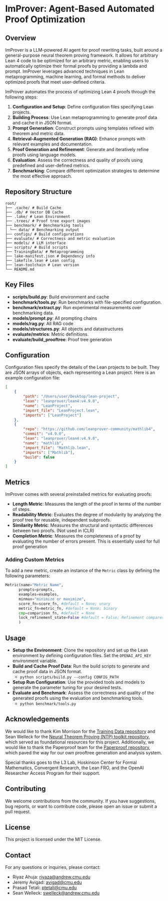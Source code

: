 # ImProver: Agent-Based Automated Proof Optimization

## Overview
ImProver is a LLM-powered AI agent for proof rewriting tasks, built around a general-purpose neural theorem proving framework. It allows for arbitrary Lean 4 code to be optimized for an arbitrary metric, enabling users to automatically optimize their formal proofs by providing a lambda and prompt. ImProver leverages advanced techniques in Lean metaprogramming, machine learning, and formal methods to deliver optimized proofs that meet user-defined criteria.

ImProver automates the process of optimizing Lean 4 proofs through the following steps:
1. **Configuration and Setup**: Define configuration files specifying Lean projects.
2. **Building Process**: Use Lean metaprogramming to generate proof data and cache it in JSON format.
3. **Prompt Generation**: Construct prompts using templates refined with theorem and metric data.
4. **Retrieval-Augmented Generation (RAG)**: Enhance prompts with relevant examples and documentation.
5. **Proof Generation and Refinement**: Generate and iteratively refine proofs using language models.
6. **Evaluation**: Assess the correctness and quality of proofs using predefined and user-defined metrics.
7. **Benchmarking**: Compare different optimization strategies to determine the most effective approach.

## Repository Structure
```
root/
├── .cache/ # Build Cache
├── .db/ # Vector DB Cache
├── .lake/ # Lean Environment
├── .trees/ # Proof tree export images
├── benchmark/ # Benchmarking tools
│ └── data/ # Benchmarking output
├── configs/ # Build configurations
├── evaluate/ # Correctness and metric evaluation
├── models/ # LLM interface
├── scripts/ # Build scripts
├── TrainingData/ # Metaprogramming
├── lake-manifest.json # Dependency info
├── lakefile.lean # Lean config
├── lean-toolchain # Lean version
└── README.md
```

## Key Files
- **scripts/build.py**: Build environment and cache
- **benchmark/tools.py**: Run benchmarks with file-specified configuration.
- **benchmark/extract.py**: Run experimental measurements over benchmarking data.
- **models/prompt.py**: All prompting chains
- **models/rag.py**: All RAG code
- **models/structures.py**: All objects and datastructures
- **evaluate/metrics**: Metric definitions.
- **evaluate/build_prooftree**: Proof tree generation

## Configuration
Configuration files specify the details of the Lean projects to be built. They are JSON arrays of objects, each representing a Lean project. Here is an example configuration file:

```json
[
    {
        "path": "/Users/user/Desktop/lean-project",
        "lean": "leanprover/lean4:v4.9.0",
        "name": "LeanProject",
        "import_file": "LeanProject.lean",
        "imports": ["LeanProject"]
    },
    {
        "repo": "https://github.com/leanprover-community/mathlib4",
        "commit": "v4.9.0",
        "lean": "leanprover/lean4:v4.9.0",
        "name": "mathlib",
        "import_file": "Mathlib.lean",
        "imports": ["Mathlib"],
        "build": false
    }
]
```

## Metrics
ImProver comes with several preinstalled metrics for evaluating proofs:

- **Length Metric**: Measures the length of the proof in terms of the number of steps.
- **Readability Metric**: Evaluates the degree of modularity by analyzing the proof tree for reusable, independent subproofs.
- **Similarity Metric**: Measures the structural and syntactic differences between two proofs. (Not used in ICLR)
- **Completion Metric**: Measures the completeness of a proof by evaluating the number of errors present. This is essentially used for full proof generation
### Adding Custom Metrics
To add a new metric, create an instance of the `Metric` class by defining the following parameters:

```python
Metric(name="Metric Name",
      prompts=prompts,
      examples=examples,
      minmax="minimize or maximize",
      score_fn=score_fn, #default = None; unary
      metric_fn=metric_fn, #default = None; binary
      cmp=comparison_fn, #default = None
      lock_refinement_state=False #default = False; Refinement compares to orginal or most recent instance
      )
```

## Usage
- **Setup the Environment**: Clone the repository and set up the Lean environment by defining configuration files. Set the `OPENAI_API_KEY` environment variable.
- **Build and Cache Proof Data**: Run the build scripts to generate and cache proof data in JSON format.
   - `python scripts/build.py --config CONFIG_PATH`
- **Setup Run Configuration**: Use the provided tools and models to generate the parameter tuning for your desired tests.
- **Evaluate and Benchmark**: Assess the correctness and quality of the generated proofs using the evaluation and benchmarking tools.
   - `python benchmark/tools.py`

## Acknowledgements
We would like to thank Kim Morrison for the [Training Data repository](https://github.com/semorrison/lean-training-data) and Sean Welleck for the [Neural Theorem Proving (NTP) toolkit repository](https://github.com/cmu-l3/ntp-toolkit), which served as foundational resources for this project. Additionally, we would like to thank the Paperproof team for the [Paperproof repository](https://github.com/Paper-Proof/paperproof), which paved the way for our own prooftree generation and analysis system.

Special thanks goes to the L3 Lab, Hoskinson Center for Formal Mathematics, Convergent Research, the Lean FRO, and the OpenAI Researcher Access Program for their support.

## Contributing
We welcome contributions from the community. If you have suggestions, bug reports, or want to contribute code, please open an issue or submit a pull request.

## License
This project is licensed under the MIT License.

## Contact
For any questions or inquiries, please contact:
- Riyaz Ahuja: [riyaza@andrew.cmu.edu](mailto:riyaza@andrew.cmu.edu)
- Jeremy Avigad: [avigad@cmu.edu](mailto:avigad@cmu.edu)
- Prasad Tetali: [ptetali@cmu.edu](mailto:ptetali@cmu.edu)
- Sean Welleck: [swelleck@andrew.cmu.edu](mailto:swelleck@andrew.cmu.edu)